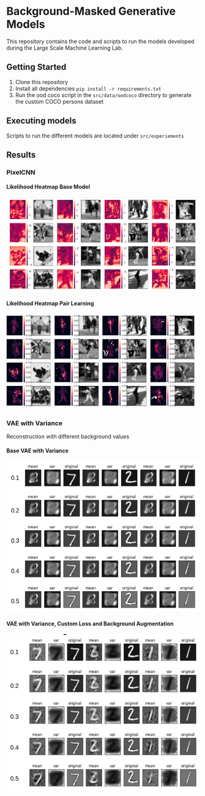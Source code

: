 # Background-Masked Generative Models

This repository contains the code and scripts to run the models developed during the Large Scale Machine Learning Lab.

## Getting Started

1. Clone this repository
2. Install all dependencies `pip install -r requirements.txt`
3. Run the ood coco script in the `src/data/oodcoco` directory to generate the custom COCO persons dataset

## Executing models

Scripts to run the different models are located under `src/experiements`

## Results

### PixelCNN

#### Likelihood Heatmap Base Model
![Base PixelCNN COCO](https://raw.githubusercontent.com/kredde/background-masked-generative-models/master/doc/basecoco.png)

#### Likelihood Heatmap Pair Learning
![PairLearning PixelCNN COCO](https://raw.githubusercontent.com/kredde/background-masked-generative-models/master/doc/pixcoco.png)

### VAE with Variance
Reconstruction with different background values

#### Base VAE with Variance
![Base VAE Variance](https://raw.githubusercontent.com/kredde/background-masked-generative-models/master/doc/vaebase.png)

#### VAE with Variance, Custom Loss and Background Augmentation
![Custom Loss VAE Variance](https://raw.githubusercontent.com/kredde/background-masked-generative-models/master/doc/vae_custom.png)

